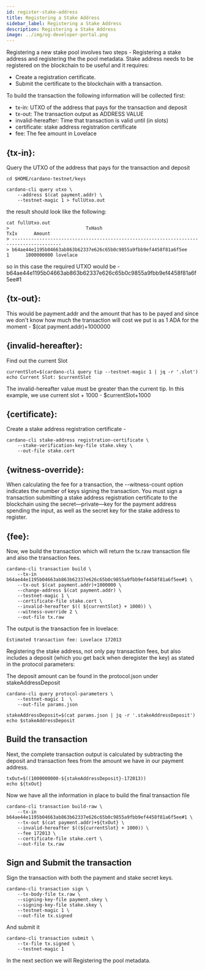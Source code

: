```yaml
---
id: register-stake-address
title: Registering a Stake Address
sidebar_label: Registering a Stake Address
description: Registering a Stake Address 
image: ../img/og-developer-portal.png
---
```


Registering a new stake pool involves two steps - Registering a stake address and registering the the pool metadata. Stake address needs to be registered on the blockchain to be useful and it requires:

* Create a registration certificate.
* Submit the certificate to the blockchain with a transaction.

To build the transaction the following information will be collected first:

* tx-in: UTXO of the address that pays for the transaction and deposit
* tx-out: The transaction output as ADDRESS VALUE
* invalid-hereafter: Time that transaction is valid until (in slots)
* certificate: stake address registration certificate
* fee: The fee amount in Lovelace

## {tx-in}: 

Query the UTXO of the address that pays for the transaction and deposit

```
cd $HOME/cardano-testnet/keys

cardano-cli query utxo \
    --address $(cat payment.addr) \
    --testnet-magic 1 > fullUtxo.out
```

the result should look like the following:

```
cat fullUtxo.out
>                            TxHash                                 TxIx      Amount
> ----------------------------------------------------------------------------------------
> b64ae44e1195b04663ab863b62337e626c65b0c9855a9fbb9ef4458f81a6f5ee     1      1000000000 lovelace
```

so in this case the required UTXO would be - b64ae44e1195b04663ab863b62337e626c65b0c9855a9fbb9ef4458f81a6f5ee#1

## {tx-out}:
This would be payment.addr and the amount that has to be payed and since we don't know how much the transaction will cost we put is as 1 ADA for the moment - $(cat payment.addr)+1000000

## {invalid-hereafter}:

Find out the current Slot
```
currentSlot=$(cardano-cli query tip --testnet-magic 1 | jq -r '.slot')
echo Current Slot: $currentSlot
```

The invalid-hereafter value must be greater than the current tip. In this example, we use current slot + 1000 -  $currentSlot+1000

## {certificate}:

Create a stake address registration certificate -

```
cardano-cli stake-address registration-certificate \
    --stake-verification-key-file stake.vkey \
    --out-file stake.cert
```

## {witness-override}:
When calculating the fee for a transaction, the --witness-count option indicates the number of keys signing the transaction. You must sign a transaction submitting a stake address registration certificate to the blockchain using the secret—private—key for the payment address spending the input, as well as the secret key for the stake address to register.

## {fee}:

Now, we build the transaction which will return the tx.raw transaction file and also the transaction fees.

```
cardano-cli transaction build \
    --tx-in b64ae44e1195b04663ab863b62337e626c65b0c9855a9fbb9ef4458f81a6f5ee#1 \
    --tx-out $(cat payment.addr)+1000000 \
    --change-address $(cat payment.addr) \
    --testnet-magic 1 \
    --certificate-file stake.cert \
    --invalid-hereafter $(( ${currentSlot} + 1000)) \
    --witness-override 2 \
    --out-file tx.raw
```

The output is the transaction fee in lovelace:
```
Estimated transaction fee: Lovelace 172013
```

Registering the stake address, not only pay transaction fees, but also includes a deposit (which you get back when deregister the key) as stated in the protocol parameters:

The deposit amount can be found in the protocol.json under stakeAddressDeposit

```
cardano-cli query protocol-parameters \
    --testnet-magic 1  \
    --out-file params.json

stakeAddressDeposit=$(cat params.json | jq -r '.stakeAddressDeposit')
echo $stakeAddressDeposit
```

## Build the transaction

Next, the complete transaction output is calculated by subtracting the deposit and transaction fees from the amount we have in our payment address.

```
txOut=$((1000000000-${stakeAddressDeposit}-172013))
echo ${txOut}
```

Now we have all the information in place to build the final transaction file

```
cardano-cli transaction build-raw \
    --tx-in b64ae44e1195b04663ab863b62337e626c65b0c9855a9fbb9ef4458f81a6f5ee#1 \
    --tx-out $(cat payment.addr)+${txOut} \
    --invalid-hereafter $((${currentSlot} + 1000)) \
    --fee 172013 \
    --certificate-file stake.cert \
    --out-file tx.raw
```

## Sign and Submit the transaction

Sign the transaction with both the payment and stake secret keys.

```
cardano-cli transaction sign \
    --tx-body-file tx.raw \
    --signing-key-file payment.skey \
    --signing-key-file stake.skey \
    --testnet-magic 1 \
    --out-file tx.signed
```

And submit it

```
cardano-cli transaction submit \
    --tx-file tx.signed \
    --testnet-magic 1 
```
In the next section we will Registering the pool metadata.
